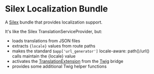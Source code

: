 # Silex Localization Bundle

A [Silex](http://silex.sensiolabs.org/) bundle that provides localization support.

It's like the Silex TranslationServiceProvider, but:

 - loads translations from JSON files
 - extracts `{locale}` values from route paths
 - makes the standard `$app['url_generator']` locale-aware: path()/url() calls maintain the {locale} value
 - activates the [TranslationExtension](https://github.com/symfony/TwigBridge/blob/2.4/Extension/TranslationExtension.php) from the [Twig](http://twig.sensiolabs.org/) bridge
 - provides some additional Twig helper functions
